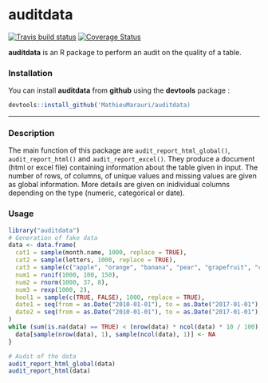 # auditdata

<!-- badges: start -->
  [![Travis build status](https://travis-ci.org/MathieuMarauri/auditdata.svg?branch=master)](https://travis-ci.org/MathieuMarauri/auditdata)
  [![Coverage Status](https://img.shields.io/codecov/c/github/MathieuMarauri/auditdata/master.svg)](https://codecov.io/github/MathieuMarauri/auditdata?branch=master)
  <!-- badges: end -->

__auditdata__ is an R package to perform an audit on the quality of a table. 

### Installation

You can install __auditdata__ from __github__ using the __devtools__ package : 

``` r
devtools::install_github('MathieuMarauri/auditdata)
```

<!--
If you cannot install the package due to __rJava__ you should first check that you have a 64-bit Java version installed on your computer with the command line `java -d64 -version` or the R command `system("java -version")`. If you do not have Java installed with te proper architecture then go to [this site](https://www.java.com/en/download/manual.jsp "Title") to download the correct version of Java. Try again installing the __audidata__ package, you should have have to restart your computer. 

Should you have other issues regarding __rJava__ installation please refer to [this answer](https://stackoverflow.com/questions/7019912/using-the-rjava-package-on-win7-64-bit-with-r/7604469#7604469 "Title") on stackoverflow. 
-->

---

### Description

The main function of this package are `audit_report_html_global()`, `audit_report_html()` and `audit_report_excel()`. They produce a document (html or excel file) containing information about the table given in input. The number of rows, of columns, of unique values and missing values are given as global information. More details are given on inidividual columns depending on the type (numeric, categorical or date).

### Usage

``` r
library("auditdata")
# Generation of fake data
data <- data.frame(
  cat1 = sample(month.name, 1000, replace = TRUE),
  cat2 = sample(letters, 1000, replace = TRUE),
  cat3 = sample(c("apple", "orange", "banana", "pear", "grapefruit", "cherry"), 1000, replace = TRUE),
  num1 = runif(1000, 100, 150),
  num2 = rnorm(1000, 37, 8),
  num3 = rexp(1000, 2),
  bool1 = sample(c(TRUE, FALSE), 1000, replace = TRUE),
  date1 = seq(from = as.Date("2010-01-01"), to = as.Date("2017-01-01"), length.out = 1000),
  date2 = seq(from = as.Date("2010-01-01"), to = as.Date("2017-01-01"), length.out = 1000)
)
while (sum(is.na(data) == TRUE) < (nrow(data) * ncol(data) * 10 / 100)) {
  data[sample(nrow(data), 1), sample(ncol(data), 1)] <- NA
}

# Audit of the data
audit_report_html_global(data)
audit_report_html(data)
```
